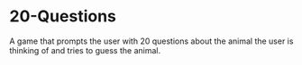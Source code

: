 # 20-Questions

A game that prompts the user with 20 questions about the animal the user is thinking of and tries to guess the animal.

